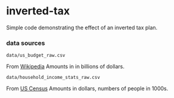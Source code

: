 # inverted-tax
Simple code demonstrating the effect of an inverted tax plan.

### data sources

`data/us_budget_raw.csv`

From [Wikipedia](https://en.wikipedia.org/wiki/2015_United_States_federal_budget)
Amounts in in billions of dollars.

`data/household_income_stats_raw.csv`

From [US Census](https://www.census.gov/data/tables/time-series/demo/income-poverty/cps-hinc/hinc-06.html)
Amounts in dollars, numbers of people in 1000s.
